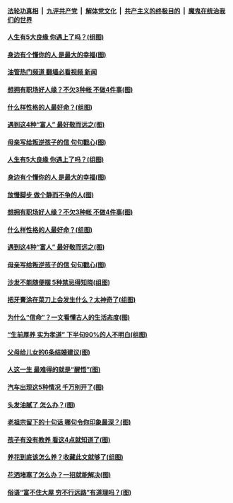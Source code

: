 ####  [法轮功真相](../../../../basic/blob/master/README.md?t=11191031) &nbsp;|&nbsp; [九评共产党](../../../../9ping.md/blob/master/README.md?t=11191031) &nbsp;|&nbsp; [解体党文化](../../../../jtdwh.md/blob/master/README.md?t=11191031)  &nbsp;|&nbsp; [共产主义的终极目的](../../../../gczydzjmd.md/blob/master/README.md?t=11191031) &nbsp;|&nbsp; [魔鬼在统治我们的世界](../../../../mgztzwmdsj.md/blob/master/README.md?t=11191031) 

#### [人生有5大良缘 你遇上了吗？(组图)](../pages/p8/1021992.md?t=11191031) 

#### [身边有个懂你的人 是最大的幸福(图)](../pages/p8/1022014.md?t=11191031) 

#### [油管热门频道 翻墙必看视频 新闻](http://129.146.143.75:81/youtube.html?11191031)

#### [想拥有职场好人缘？不欠3种帐 不做4件事(图)](../pages/p8/1021913.md?t=11191031) 

#### [什么样性格的人最好命？(组图)](../pages/p8/1021903.md?t=11191031) 

#### [遇到这4种“富人” 最好敬而远之(图)](../pages/p8/1021866.md?t=11191031) 

#### [母亲写给叛逆孩子的信 句句戳心(图)](../pages/p8/1021852.md?t=11191031) 

#### [人生有5大良缘 你遇上了吗？(组图)](../pages/p8/1021992.md?t=11191031) 

#### [身边有个懂你的人 是最大的幸福(图)](../pages/p8/1022014.md?t=11191031) 

#### [放慢脚步 做个静而不争的人(图)](../pages/p8/1021978.md?t=11191031) 

#### [想拥有职场好人缘？不欠3种帐 不做4件事(图)](../pages/p8/1021913.md?t=11191031) 

#### [什么样性格的人最好命？(组图)](../pages/p8/1021903.md?t=11191031) 

#### [遇到这4种“富人” 最好敬而远之(图)](../pages/p8/1021866.md?t=11191031) 

#### [母亲写给叛逆孩子的信 句句戳心(图)](../pages/p8/1021852.md?t=11191031) 

#### [沙发不能随便摆 5种禁忌得知晓(组图)](../pages/p8/1021208.md?t=11191031) 

#### [把牙膏涂在菜刀上会发生什么？太神奇了(组图)](../pages/p8/1021784.md?t=11191031) 

#### [为什么“信命”？一文看懂古人的生活态度(图)](../pages/p8/1021779.md?t=11191031) 

#### [“生前厚养 实为孝道” 下半句90%的人不明白(组图)](../pages/p8/1021206.md?t=11191031) 

#### [父母给儿女的6条结婚建议(图)](../pages/p8/1021727.md?t=11191031) 

#### [人这一生 最难得的就是“醒悟”(图)](../pages/p8/1021726.md?t=11191031) 

#### [汽车出现这5种情况 千万别开了(图)](../pages/p8/1021679.md?t=11191031) 

#### [头发油腻了 怎么办？(图)](../pages/p8/1021596.md?t=11191031) 

#### [老祖宗留下的十句话 哪句令你印象最深？(图)](../pages/p8/1021629.md?t=11191031) 

#### [孩子有没有教养 看这4点就知道了(图)](../pages/p8/1021598.md?t=11191031) 

#### [养花到底该怎么养？收藏此文就够了(组图)](../pages/p8/1021590.md?t=11191031) 

#### [花洒堵塞了怎么办？一招就能解决(图)](../pages/p8/1021551.md?t=11191031) 

#### [俗语“富不住大屋 穷不行远路”有道理吗？(图)](../pages/p8/1021539.md?t=11191031) 

<img src='http://gfw-breaker.win/goodnews/indexes/p8.md' width='0px' height='0px'/>
